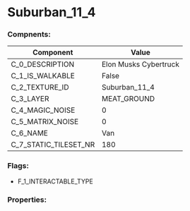 

# Suburban_11_4





### Compnents: 
| Component | Value | 
|  --  |  --  | 
| C_0_DESCRIPTION | Elon Musks Cybertruck | 
| C_1_IS_WALKABLE | False | 
| C_2_TEXTURE_ID | Suburban_11_4 | 
| C_3_LAYER | MEAT_GROUND | 
| C_4_MAGIC_NOISE | 0 | 
| C_5_MATRIX_NOISE | 0 | 
| C_6_NAME | Van | 
| C_7_STATIC_TILESET_NR | 180 | 


### Flags: 
* F_1_INTERACTABLE_TYPE


### Properties: 

